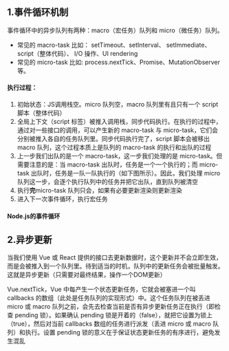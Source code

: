 ## 1.事件循环机制

事件循环中的异步队列有两种：macro（宏任务）队列和 micro（微任务）队列。

- 常见的 macro-task 比如： setTimeout、setInterval、 setImmediate、script（整体代码）、 I/O 操作、UI rendering
- 常见的 micro-task 比如: process.nextTick、Promise、MutationObserver 等。

#### 执行过程：
1. 初始状态：JS调用栈空。micro 队列空，macro 队列里有且只有一个 script 脚本（整体代码）
2. 全局上下文（script 标签）被推入调用栈，同步代码执行。在执行的过程中，通过对一些接口的调用，可以产生新的 macro-task 与 micro-task，它们会分别被推入各自的任务队列里。同步代码执行完了，script 脚本会被移出 macro 队列，这个过程本质上是队列的 macro-task 的执行和出队的过程
3. 上一步我们出队的是一个 macro-task，这一步我们处理的是 micro-task。但需要注意的是：当 macro-task 出队时，任务是一个一个执行的；而 micro-task 出队时，任务是一队一队执行的（如下图所示）。因此，我们处理 micro 队列这一步，会逐个执行队列中的任务并把它出队，直到队列被清空
4. 执行**完**micro-task 队列只会，如果有必要更新渲染则更新渲染
5. 进入下一次事件循环，执行宏任务

#### Node.js的事件循环


## 2.异步更新
当我们使用 Vue 或 React 提供的接口去更新数据时，这个更新并不会立即生效，而是会被推入到一个队列里。待到适当的时机，队列中的更新任务会被批量触发。这就是异步更新（只需要对最终结果，操作一个DOM更新）

Vue.nextTick，Vue 中每产生一个状态更新任务，它就会被塞进一个叫 callbacks 的数组（此处是任务队列的实现形式）中。这个任务队列在被丢进 micro 或 macro 队列之前，会先去检查当前是否有异步更新任务正在执行（即检查 pending 锁）。如果确认 pending 锁是开着的（false），就把它设置为锁上（true），然后对当前 callbacks 数组的任务进行派发（丢进 micro 或 macro 队列）和执行。设置 pending 锁的意义在于保证状态更新任务的有序进行，避免发生混乱
